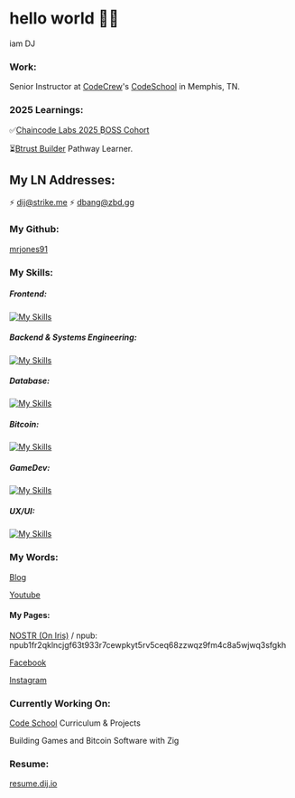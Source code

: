 # hello world 👋🏾

iam DJ

### Work:
Senior Instructor at [CodeCrew](https://code-crew.org/codeschool)'s [CodeSchool](https://github.com/CodeCrew-CodeSchool) in Memphis, TN.

### 2025 Learnings:
✅[Chaincode Labs 2025 ₿OSS Cohort](https://learning.chaincode.com/) 

⏳[Btrust Builder](https://btrust.tech) Pathway Learner.

<link rel="stylesheet" href="./style.css"/>

## My LN Addresses: 
⚡ [dij@strike.me](https://strike.me/dij/)
⚡ dbang@zbd.gg

### My Github:
[mrjones91](https://github.com/mrjones91)

### My Skills:
##### Frontend:
[![My Skills](https://skillicons.dev/icons?i=js,htmx,html,css,md,bootstrap,materialui,jquery,angular,wasm&theme=dark)](https://skillicons.dev)

##### Backend & Systems Engineering:
[![My Skills](https://skillicons.dev/icons?i=zig,cs,c,dotnet,nodejs,express,windows,ubuntu,linux,docker&theme=dark)](https://skillicons.dev)

##### Database:
[![My Skills](https://skillicons.dev/icons?i=sqlite,mongodb,mysql&theme=dark)](https://skillicons.dev)

##### Bitcoin:
[![My Skills](https://skillicons.dev/icons?i=bash,ubuntu,linux&theme=dark)](https://skillicons.dev)

##### GameDev:
[![My Skills](https://skillicons.dev/icons?i=html,wasm,unity,unreal,apple,windows,linux,discord&theme=dark)](https://skillicons.dev)

##### UX/UI:
[![My Skills](https://skillicons.dev/icons?i=bootstrap,materialui,ai,ps&theme=dark)](https://skillicons.dev)
<!-- [About dij](https://www.dij.io) -->
### My Words:
[Blog](https://sidequests.onrender.com/Blog/Staff/DJ)

[Youtube](https://www.youtube.com/@dij117)

#### My Pages:

[NOSTR (On Iris)](https://iris.to/npub1fr2qklncjgf63t933r7cewpkyt5rv5ceq68zzwqz9fm4c8a5wjwq3sfgkh) / npub: npub1fr2qklncjgf63t933r7cewpkyt5rv5ceq68zzwqz9fm4c8a5wjwq3sfgkh 

<!-- [Primal](https://primal.net/p/npub1fr2qklncjgf63t933r7cewpkyt5rv5ceq68zzwqz9fm4c8a5wjwq3sfgkh) -->

[Facebook](https://facebook.com/mrjones91)

[Instagram](https://instagram.com/djstrongmane)

### Currently Working On:

[Code School](https://github.com/CodeCrew-CodeSchool) Curriculum & Projects

Building Games and Bitcoin Software with Zig

### Resume:
[resume.dij.io](https://resume.dij.io)

<!--
**mrjones91/mrjones91** is a ✨ _special_ ✨ repository because its `README.md` (this file) appears on your GitHub profile.

Here are some ideas to get you started:

- 🔭 I’m currently working on ...
- 🌱 I’m currently learning ...
- 👯 I’m looking to collaborate on ...
- 🤔 I’m looking for help with ...
- 💬 Ask me about ...
- 📫 How to reach me: ...
- 😄 Pronouns: ...
- ⚡ Fun fact: ...
-->
